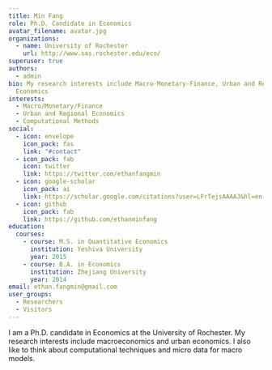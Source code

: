 ```yaml
---
title: Min Fang
role: Ph.D. Candidate in Economics
avatar_filename: avatar.jpg
organizations:
  - name: University of Rochester
    url: http://www.sas.rochester.edu/eco/
superuser: true
authors:
  - admin
bio: My research interests include Macro-Monetary-Finance, Urban and Regional
  Economics
interests:
  - Macro/Monetary/Finance
  - Urban and Regional Economics
  - Computational Methods
social:
  - icon: envelope
    icon_pack: fas
    link: "#contact"
  - icon_pack: fab
    icon: twitter
    link: https://twitter.com/ethanfangmin
  - icon: google-scholar
    icon_pack: ai
    link: https://scholar.google.com/citations?user=LFrTejsAAAAJ&hl=en
  - icon: github
    icon_pack: fab
    link: https://github.com/ethanminfang
education:
  courses:
    - course: M.S. in Quantitative Economics
      institution: Yeshiva University
      year: 2015
    - course: B.A. in Economics
      institution: Zhejiang University
      year: 2014
email: ethan.fangmin@gmail.com
user_groups:
  - Researchers
  - Visitors
---
```

I am a Ph.D. candidate in Economics at the University of Rochester. My research interests include macroeconomics and urban economics. I also like to think about computational techniques and micro data for macro models.